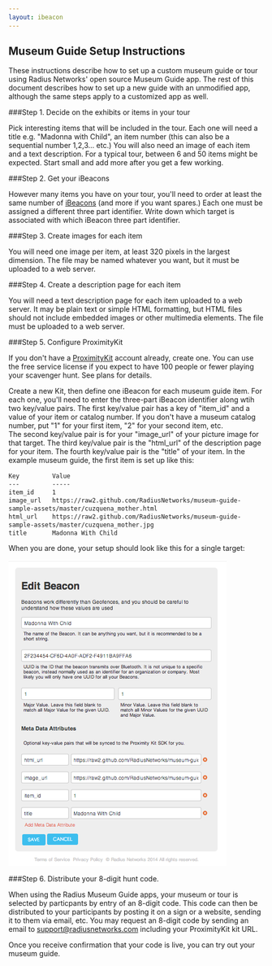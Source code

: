 ```yaml
---
layout: ibeacon
---
```



## Museum Guide Setup Instructions

These instructions describe how to set up a custom museum guide or tour using Radius Networks' open source Museum Guide app.
The rest of this document describes how to set up a new guide with an unmodified app, although the same steps apply to a customized app as well.

###Step 1. Decide on the exhibits or items in your tour

Pick interesting items that will be included in the tour.  Each one will need a title e.g. "Madonna with Child", an item number (this can also
be a sequential number 1,2,3... etc.)  You will also need an image of each item and a text description.  For a typical tour, between 6 and 50 items
might be expected.  Start small and add more after you get a few working.

###Step 2. Get your iBeacons

However many items you have on your tour, you'll need to order at least the same number of [iBeacons](http://www.radiusnetworks.com/buy-beacons.html) (and more if you want spares.)  Each one must be assigned a different
three part identifier.  Write down which target is associated with which iBeacon three part identifier.

###Step 3. Create images for each item

You will need one image per item, at least 320 pixels in the largest dimension.  The file may be named whatever you want, but it must be uploaded to a 
web server.

###Step 4. Create a description page for each item

You will need a text description page for each item uploaded to a web server.  It may be plain text or simple HTML formatting, but HTML files should not include embedded
images or other multimedia elements.  The file must be uploaded to a web server.

###Step 5. Configure ProximityKit

If you don't have a [ProximityKit](http://www.proximitykit.com) account already, create one.  You can use the free service license if you expect to have 100 people or fewer playing your scavenger hunt.  See plans for details.

Create a new Kit, then define one iBeacon for each museum guide item.  For each one, you'll need to enter the three-part iBeacon identifier along wtih two key/value pairs.  The first key/value pair
has a key of "item_id" and a value of your item or catalog number.  If you don't have a museum catalog number, put "1" for your first item, "2" for your second item, etc.  
The second key/value pair is for your "image_url" of your picture image for that target.  The third key/value pair is the "html_url" of the description page for your item.  The fourth key/value pair is the
"title" of your item.  In the example museum guide, the first item is set up like this:

    Key         Value
    ---         -----
    item_id     1
    image_url   https://raw2.github.com/RadiusNetworks/museum-guide-sample-assets/master/cuzquena_mother.html
    html_url    https://raw2.github.com/RadiusNetworks/museum-guide-sample-assets/master/cuzquena_mother.jpg
    title       Madonna With Child
    

When you are done, your setup should look like this for a single target:

<img src='images/museumguide-pk-setup.png'/>

###Step 6. Distribute your 8-digit hunt code.

When using the Radius Museum Guide apps, your museum or tour is selected by particpants by entry of an 8-digit code.  This code can then be distributed to your
participants by posting it on a sign or a website, sending it to them via email, etc.  You may request an 8-digit code by sending an email to support@radiusnetworks.com including your ProximityKit kit URL.

Once you receive confirmation that your code is live, you can try out your museum guide.





